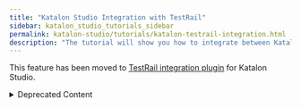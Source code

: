 ```yaml
---
title: "Katalon Studio Integration with TestRail"
sidebar: katalon_studio_tutorials_sidebar
permalink: katalon-studio/tutorials/katalon-testrail-integration.html
description: "The tutorial will show you how to integrate between Katalon Studio and TestRail—a test management software tool. Integrating these two tools can benefit users of both systems."
---
```


This feature has been moved to [TestRail integration plugin](https://store.katalon.com/product/13/TestRail-Integration) for Katalon Studio.

<details><summary>Deprecated Content</summary>

#### About the author:

Nikita Bogdan, QA Engineer at [Alyce Inc.](https://www.alyce.com/) – Strategic B2B gifting platform.

## Introduction

The tutorial will show you how to integrate between Katalon Studio and TestRail—a test management software tool. Integrating these two tools can benefit users of both systems. For instance, test execution results from Katalon Studio can be synchronized with test cases from TestRail, making it easier and more productive for testers to manage and report test coverage as well as test results.

To execute this integration, you should have the basic knowledge of [Katalon Studio](https://www.katalon.com/), [TestRail](https://www.gurock.com/), [Groovy](http://groovy-lang.org/), [Katalon GlobalVariables](https://docs.katalon.com/katalon-studio/docs/create-global-variables-on-the-fly.html), [Custom Keywords](https://docs.katalon.com/katalon-studio/docs/sample-custom-keywords.html), [Test Listeners](https://docs.katalon.com/katalon-studio/docs/test-listeners-test-hooks.html), and Web Requests.

## Prerequisites

**Katalon Studio**

* [Getting started](https://docs.katalon.com/katalon-studio/docs/getting-started.html)

**TestRail**

* [Enable API interaction](http://docs.gurock.com/testrail-api2/accessing)

* Navigate to TestRail > Administration > Site Settings > API menu and enable API for your project.

## Link test cases between Katalon Studio and TestRail

To submit test results from Katalon Studio to TestRail, you need to link a test case from Katalon Studio to the one in TestRail. In order to do that, you need to save the information of the test case in TestRail to Katalon Studio’s global variable.

### Setting up global variables

In the default profile of Katalon Studio, create these three variables:

* **G_run_testrail_tc_id**: a list of executed TestRail test case IDs

* **G_run_testrail_tc_status**: a list of executed TestRail test case status

* **G_testrail_run_id**: current TestRail test run ID

### Set up Katalon Studio test cases

Create a variable named  **‘testrail_tc_id’** in each test case of Katalon Studio to store related TestRail test case IDs. This variable should store numbers only. For instance, if you have a test case with ID C2510, the variable should be filled with “2510.” If any of Katalon Studio’s test cases relates to some TestRail test cases (to demonstrate an end-to-end test flow), the variable should be entirely filled with related TestRail test case IDs, separated by commas such as “2510, 2511, 2512.” Although this step is manual—meaning that it takes time—it is an essential part of the process.

### Set up TestListener to collect tests and results after executing Katalon Studio test cases

Create an AfterTestCase listener to get the testrail_tc_id and the status of the executed TestRail test case. These information are then updated to global variables for later use.

```groovy

@AfterTestCase
def afterTestCase(TestCaseContext testCaseContext) {
def tc_ids = testCaseContext.getTestCaseVariables()['testrail_tc_id']
.split(",")
for (def n : (0 .. tc_ids.length - 1)) {
	GlobalVariable.G_run_testrail_tc_id
.add(tc_ids[n])
GlobalVariable.G_run_testrail_tc_status
.add(testCaseContext.getTestCaseStatus())
}
}
```

## Create custom keywords to interact with TestRail from Katalon Studio via API

This first method makes a GET request to TestRail to receive all test case IDs from your selected TestRail run. These IDs will be used later to update the execution results from Katalon Studio to TestRail.

```groovy

@Keyword
def get_tests(String id) {
	def slurper = new JsonSlurper()
	RequestObject ro = new RequestObject('Get TestRail tests')
	ro.setRestRequestMethod('GET')
	ro.setRestUrl('https://%YOUR PROJECT%.testrail.io/index.php?/api/v2/get_tests/' + id)

	def httpheader = new ArrayList<TestObjectProperty>()
	httpheader.add(new TestObjectProperty(
'Content-Type', ConditionType.EQUALS, 'application/json'))

httpheader.add(new TestObjectProperty(
'Authorization', ConditionType.EQUALS,
'%YOUR TESTRAIL CREDENTIALS ENCODED TO BASE64%'))

ro.setHttpHeaderProperties(httpheader)
ro.setBodyContent(
new HttpTextBodyContent('', 'UTF-8', 'application/json'))

def response = WSBuiltInKeywords.sendRequest(ro)
return slurper.parseText(response.getResponseText())
}
```

Create another custom keyword to update the execution results to TestRail. This method makes a POST request to TestRail to update the selected test run with a new list of test case IDs. This is a common practice advised by TestRail itself. Please note that you can change the request body ‘include_all’ parameter to ‘true’  if you want to include all available test cases to the selected test run.

```groovy

@Keyword
def update_run(String id, String array) {
	def slurper = new JsonSlurper()
	def ro = new RequestObject('Update TestRail test run')
	ro.setRestRequestMethod('POST')
	ro.setRestUrl('https://%YOUR PROJECT%.testrail.io/index.php?/api/v2/update_run/' + id)

	def httpheader = new ArrayList<TestObjectProperty>()
	httpheader.add(new TestObjectProperty(
'Content-Type', ConditionType.EQUALS, 'application/json'))
httpheader.add(new TestObjectProperty(
'Authorization', ConditionType.EQUALS, '%YOUR TESTRAIL CREDENTIALS ENCODED TO BASE64%'))
ro.setHttpHeaderProperties(httpheader)

def body ="{'include_all': false,'case_ids': " + array + "}"
WebUI.comment('body = ' + body)
ro.setBodyContent(
new HttpTextBodyContent(body, 'UTF-8', 'application/json'))
def response = WSBuiltInKeywords.sendRequest(ro)
return slurper.parseText(response.getResponseText())
}
```

This final method is used to add test results to TestRail.

```groovy

@Keyword
def add_results(String id, String request) {
	def slurper = new JsonSlurper()
	RequestObject ro = new RequestObject('Add TestRail results')
	ro.setRestRequestMethod('POST')
	ro.setRestUrl('https://%YOUR PROJECT%.testrail.io/index.php?/api/v2/add_results_for_cases/' + id)

	def httpheader = new ArrayList<TestObjectProperty>()
	httpheader.add(new TestObjectProperty(
'Content-Type', ConditionType.EQUALS, 'application/json'))
httpheader.add(new TestObjectProperty(
'Authorization', ConditionType.EQUALS,
'%YOUR TESTRAIL CREDENTIALS ENCODED TO BASE64%'))
ro.setHttpHeaderProperties(httpheader)


WebUI.comment('body = ' + request)
ro.setBodyContent(new HttpTextBodyContent(
request, 'UTF-8', 'application/json'))


def response = WSBuiltInKeywords.sendRequest(ro)
def response_array = slurper.parseText(response.getResponseText())
return slurper.parseText(response.getResponseText())
}
```

## Create Katalon Studio test cases to handle communication between Katalon Studio and TestRail

Once all API call methods are ready, you will finally be able to start the integration. Let’s create a Katalon Studio test case with the following automation scripts:

```groovy

def response = CustomKeywords.'get_tests'(GlobalVariable.G_testrail_run_id)
WebUI.comment('response='+response.toString())
def tcs_to_add = []
for (def n:(0..response['id'].size)) {
if (response['case_id'][n].toString()!='null'){
tcs_to_add.add(response['case_id'][n].toString())
}
}
WebUI.comment(tcs_to_add.toString())
def total_tcs_to_update=[]
for (def n:(0..GlobalVariable.G_run_testrail_tc_id.size)) {
if (GlobalVariable.G_run_testrail_tc_id[n].toString()!='null') {
total_tcs_to_update.add(GlobalVariable.G_run_testrail_tc_id[n].toString())
}
}
for (def n:(0..tcs_to_add.size)) {
if (tcs_to_add[n]!='null') {
total_tcs_to_update.add(tcs_to_add[n].toString())
}
}
response = CustomKeywords.'update_run'(GlobalVariable.G_testrail_run_id, total_tcs_to_update)
WebUI.comment('response=' + response.toString())
String request = '{"results": ['
def status_id
for (def n:(0..GlobalVariable.G_run_testrail_tc_id.size)) {
if (GlobalVariable.G_run_testrail_tc_id[n]!='null') {
if (GlobalVariable.G_run_testrail_tc_status[n]=='PASSED'){
status_id='1' //passed
} else {
status_id ='4'
}//retest
request = request.concat('{"case_id":'+GlobalVariable.G_run_testrail_tc_id[n]+',"status_id":'+status_id+',"comment":"AT"},')
}
}
request = request.substring(0, request.length()-1) //removing last excessive comma from request
request = request.concat("]}")
request = request.replaceAll("null,","")
request = request.replaceAll("null","")
WebUI.comment('request=' + request.toString())
response = CustomKeywords.'add_results'(id, request)
WebUI.comment('response=' + response.toString())
```

Almost complete!

The final step is creating another listener at TestSuite to call the Katalon Studio test case you created in the previous step:

```groovy

@AfterTestSuite
Def afterTestSuite() {
'push results to testrail'
WebUI.callTestCase(findTestCase('%replace this with path to your test case, for example:_nb/sync/testrail -- update run tc results%'), [:], FailureHandling.CONTINUE_ON_FAILURE)
}
```

## Conclusion

Integrating between Katalon Studio and TestRail can help users not only reduce the complexity and cost during the testing process, but also  improve the productivity and efficiency in automation testing and test case management. To learn more about these two tools, visit Katalon Studio and TestRail websites.

</details>